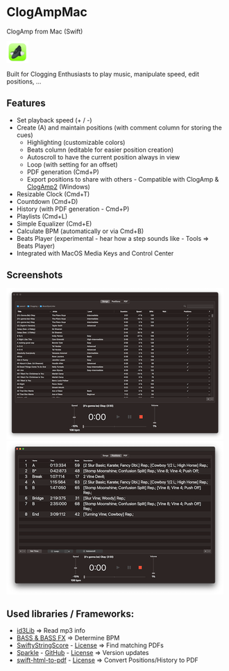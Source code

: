# ClogAmpMac
ClogAmp from Mac (Swift) 

<img src="https://raw.githubusercontent.com/lunk22/ClogAmpSwift/master/ClogAmpSwift/Assets.xcassets/Icon.imageset/256-mac.png" width="50" height="50">

Built for Clogging Enthusiasts to play music, manipulate speed, edit positions, ...

## Features
- Set playback speed (+ / -)
- Create (A) and maintain positions (with comment column for storing the cues)
    - Highlighting (customizable colors)
    - Beats column (editable for easier position creation)
    - Autoscroll to have the current position always in view
    - Loop (with setting for an offset)
    - PDF generation (Cmd+P)
    - Export positions to share with others - Compatible with ClogAmp & [ClogAmp2](https://www.clogamp.de/en/) (Windows)
- Resizable Clock (Cmd+T)
- Countdown (Cmd+D)
- History (with PDF generation - Cmd+P)
- Playlists (Cmd+L)
- Simple Equalizer (Cmd+E)
- Calculate BPM (automatically or via Cmd+B)
- Beats Player (experimental - hear how a step sounds like - Tools => Beats Player)
- Integrated with MacOS Media Keys and Control Center

## Screenshots
<img src="https://raw.githubusercontent.com/lunk22/ClogAmpSwift/refs/heads/master/Screenshots/ClogAmpMacMainWindow.png" width="500">
<img src="https://raw.githubusercontent.com/lunk22/ClogAmpSwift/refs/heads/master/Screenshots/ClogAmpMacPositions.png" width="500">


## Used libraries / Frameworks:
- [id3Lib](http://id3lib.sourceforge.net/) => Read mp3 info
- [BASS & BASS FX](http://www.un4seen.com/) => Determine BPM
- [SwiftyStringScore](https://github.com/yichizhang/SwiftyStringScore) - [License](https://github.com/yichizhang/SwiftyStringScore/blob/master/LICENSE) => Find matching PDFs
- [Sparkle](https://sparkle-project.org/) - [GitHub](https://github.com/sparkle-project/Sparkle) - [License](https://github.com/sparkle-project/Sparkle/blob/master/LICENSE) => Version updates
- [swift-html-to-pdf](https://github.com/coenttb/swift-html-to-pdf/) - [License](https://github.com/coenttb/swift-html-to-pdf/blob/main/LICENCE) => Convert Positions/History to PDF